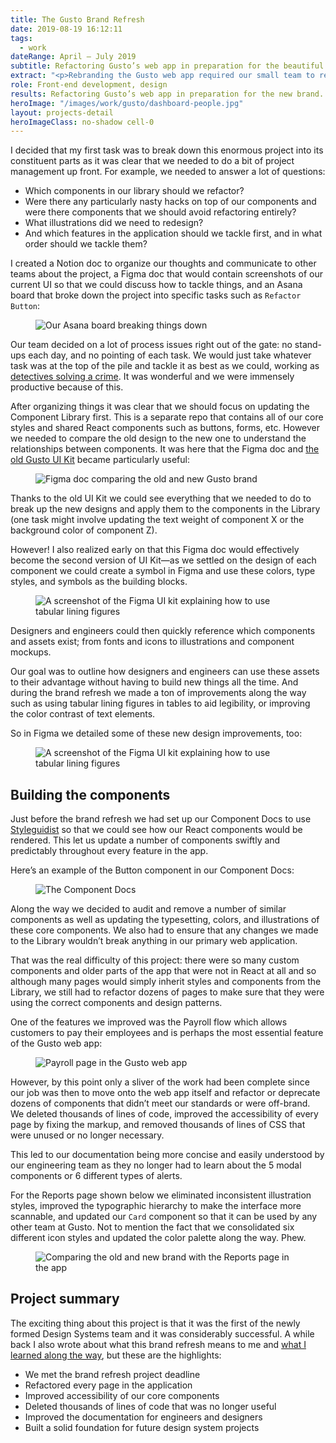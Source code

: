 ```yaml
---
title: The Gusto Brand Refresh
date: 2019-08-19 16:12:11
tags:
  - work
dateRange: April – July 2019
subtitle: Refactoring Gusto’s web app in preparation for the beautiful new brand.
extract: "<p>Rebranding the Gusto web app required our small team to refactor dozens of React components, hundreds of pages, as well as update our type styles, icons, illustrations, and fonts. With this project we finally established the Design Systems team as being one of the fastest and most progressive teams at Gusto. And we built something rather lovely in the process, too.</p>"
role: Front-end development, design
results: Refactoring Gusto’s web app in preparation for the new brand.
heroImage: "/images/work/gusto/dashboard-people.jpg"
layout: projects-detail
heroImageClass: no-shadow cell-0
---
```


I decided that my first task was to break down this enormous project into its constituent parts as it was clear that we needed to do a bit of project management up front. For example, we needed to answer a lot of questions:

<ul class="solutions-list">
  <li>Which components in our library should we refactor?</li>
  <li>Were there any particularly nasty hacks on top of our components and were there components that we should avoid refactoring entirely?</li>
  <li>What illustrations did we need to redesign?</li>
  <li>And which features in the application should we tackle first, and in what order should we tackle them?</li>
</ul>

I created a Notion doc to organize our thoughts and communicate to other teams about the project, a Figma doc that would contain screenshots of our current UI so that we could discuss how to tackle things, and an Asana board that broke down the project into specific tasks such as `Refactor Button`:

<div class="m-wrapper--full">
  <figure class="m-wrapper--unpadded">
    <img loading="lazy" class="chrome-shadow" src="/images/work/gusto/asana-board.png" alt="Our Asana board breaking things down" >
  </figure>
</div>

Our team decided on a lot of process issues right out of the gate: no stand-ups each day, and no pointing of each task. We would just take whatever task was at the top of the pile and tackle it as best as we could, working as [detectives solving a crime](/notes/partners-in-crime). It was wonderful and we were immensely productive because of this.

After organizing things it was clear that we should focus on updating the Component Library first. This is a separate repo that contains all of our core styles and shared React components such as buttons, forms, etc. However we needed to compare the old design to the new one to understand the relationships between components. It was here that the Figma doc and [the old Gusto UI Kit](/projects/figma-ui-kit) became particularly useful:

<div class="m-wrapper--full">
  <figure class="m-wrapper--unpadded">
    <img loading="lazy" src="/images/work/gusto/figma-design-process.png" alt="Figma doc comparing the old and new Gusto brand" >
  </figure>
</div>

Thanks to the old UI Kit we could see everything that we needed to do to break up the new designs and apply them to the components in the Library (one task might involve updating the text weight of component X or the background color of component Z).

However! I also realized early on that this Figma doc would effectively become the second version of UI Kit—as we settled on the design of each component we could create a symbol in Figma and use these colors, type styles, and symbols as the building blocks.

<div class="m-wrapper--full">
  <figure class="m-wrapper--unpadded">
    <img loading="lazy" class="chrome-shadow" src="/images/work/gusto/ui-kit.jpg " alt="A screenshot of the Figma UI kit explaining how to use tabular lining figures" />
  </figure>
</div>

Designers and engineers could then quickly reference which components and assets exist; from fonts and icons to illustrations and component mockups.

Our goal was to outline how designers and engineers can use these assets to their advantage without having to build new things all the time. And during the brand refresh we made a ton of improvements along the way such as using tabular lining figures in tables to aid legibility, or improving the color contrast of text elements.

So in Figma we detailed some of these new design improvements, too:

<div class="m-wrapper--full">
  <figure class="m-wrapper--unpadded">
    <img loading="lazy" src="/images/work/gusto/figma-walkthrough.jpg" alt="A screenshot of the Figma UI kit explaining how to use tabular lining figures" >
  </figure>
</div>

## Building the components

Just before the brand refresh we had set up our Component Docs to use [Styleguidist](https://github.com/styleguidist/react-styleguidist) so that we could see how our React components would be rendered. This let us update a number of components swiftly and predictably throughout every feature in the app.

Here’s an example of the Button component in our Component Docs:

<div class="m-wrapper--full">
  <figure class="m-wrapper--unpadded">
    <img loading="lazy" class="chrome-shadow" loading="lazy" src="/images/work/gusto/component-docs.jpg" alt="The Component Docs" >
  </figure>
</div>

Along the way we decided to audit and remove a number of similar components as well as updating the typesetting, colors, and illustrations of these core components. We also had to ensure that any changes we made to the Library wouldn’t break anything in our primary web application.

That was the real difficulty of this project: there were so many custom components and older parts of the app that were not in React at all and so although many pages would simply inherit styles and components from the Library, we still had to refactor dozens of pages to make sure that they were using the correct components and design patterns.

One of the features we improved was the Payroll flow which allows customers to pay their employees and is perhaps the most essential feature of the Gusto web app:

<div class="m-wrapper--full">
  <figure class="m-wrapper--unpadded">
    <img loading="lazy" class="chrome-shadow" src="/images/work/gusto/payroll.jpg" alt="Payroll page in the Gusto web app" >
  </figure>
</div>

However, by this point only a sliver of the work had been complete since our job was then to move onto the web app itself and refactor or deprecate dozens of components that didn’t meet our standards or were off-brand. We deleted thousands of lines of code, improved the accessibility of every page by fixing the markup, and removed thousands of lines of CSS that were unused or no longer necessary.

This led to our documentation being more concise and easily understood by our engineering team as they no longer had to learn about the 5 modal components or 6 different types of alerts.

For the Reports page shown below we eliminated inconsistent illustration styles, improved the typographic hierarchy to make the interface more scannable, and updated our `Card` component so that it can be used by any other team at Gusto. Not to mention the fact that we consolidated six different icon styles and updated the color palette along the way. Phew.

<div class="m-wrapper--full">
  <figure class="m-wrapper--unpadded">
    <img loading="lazy" src="/images/work/gusto/product-comparison.jpg" alt="Comparing the old and new brand with the Reports page in the app" >
  </figure>
</div>

## Project summary

The exciting thing about this project is that it was the first of the newly formed Design Systems team and it was considerably successful. A while back I also wrote about what this brand refresh means to me and [what I learned along the way](/notes/the-success-of-many-days), but these are the highlights:

<ul class="solutions-list">
  <li>We met the brand refresh project deadline</li>
  <li>Refactored every page in the application</li>
  <li>Improved accessibility of our core components</li>
  <li>Deleted thousands of lines of code that was no longer useful</li>
  <li>Improved the documentation for engineers and designers</li>
  <li>Built a solid foundation for future design system projects</li>
</ul>
